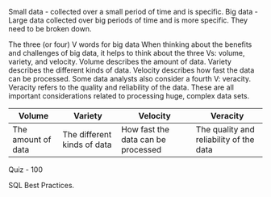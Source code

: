 Small data - collected over a small period of time and is specific.
Big data - Large data collected over big periods of time and is more specific. They need to be broken down. 


The three (or four) V words for big data
When thinking about the benefits and challenges of big data, it helps to think about the three Vs: volume, variety, and velocity. Volume describes the amount of data. Variety describes the different kinds of data. Velocity describes how fast the data can be processed. Some data analysts also consider a fourth V: veracity. Veracity refers to the quality and reliability of the data. These are all important considerations related to processing huge, complex data sets. 

Volume | Variety | Velocity | Veracity
--- | --- | --- | ---
The amount of data | The different kinds of data | How fast the data can be processed | The quality and reliability of the data

Quiz - 100

SQL Best Practices.